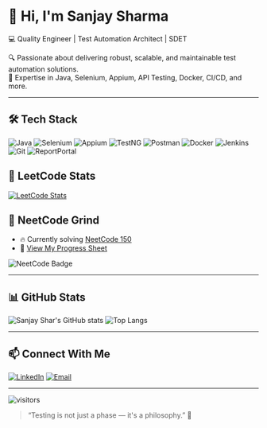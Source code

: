 # 👋 Hi, I'm Sanjay Sharma
💻 Quality Engineer | Test Automation Architect | SDET

🔍 Passionate about delivering robust, scalable, and maintainable test automation solutions.  
🚀 Expertise in Java, Selenium, Appium, API Testing, Docker, CI/CD, and more.

---

## 🛠️ Tech Stack

![Java](https://img.shields.io/badge/Java-ED8B00?style=for-the-badge&logo=java&logoColor=white)
![Selenium](https://img.shields.io/badge/Selenium-43B02A?style=for-the-badge&logo=selenium&logoColor=white)
![Appium](https://img.shields.io/badge/Appium-663399?style=for-the-badge&logo=appium&logoColor=white)
![TestNG](https://img.shields.io/badge/TestNG-FFCC00?style=for-the-badge&logo=testng&logoColor=black)
![Postman](https://img.shields.io/badge/Postman-FF6C37?style=for-the-badge&logo=postman&logoColor=white)
![Docker](https://img.shields.io/badge/Docker-2496ED?style=for-the-badge&logo=docker&logoColor=white)
![Jenkins](https://img.shields.io/badge/Jenkins-D24939?style=for-the-badge&logo=jenkins&logoColor=white)
![Git](https://img.shields.io/badge/Git-F05032?style=for-the-badge&logo=git&logoColor=white)
![ReportPortal](https://img.shields.io/badge/ReportPortal-00B8D4?style=for-the-badge&logo=reportportal&logoColor=white)

## 🧠 LeetCode Stats

[![LeetCode Stats](https://leetcard.jacoblin.cool/codeBoilerSan?theme=light&font=baloo&ext=heatmap)](https://leetcode.com/u/codeBoilerSan/)



## 📘 NeetCode Grind

- 🔥 Currently solving [NeetCode 150](https://neetcode.io/)
- 🧾 [View My Progress Sheet](https://neetcode.io/practice/sanjay.shar@yahoo.com)

![NeetCode Badge](https://img.shields.io/badge/NeetCode-Grind-blueviolet?style=for-the-badge)

---

## 📊 GitHub Stats

![Sanjay Shar's GitHub stats](https://github-readme-stats.vercel.app/api?username=sanjyahoo&show_icons=true&theme=radical)
![Top Langs](https://github-readme-stats.vercel.app/api/top-langs/?username=sanjyahoo&layout=compact&theme=radical)

---

## 📫 Connect With Me

[![LinkedIn](https://img.shields.io/badge/-LinkedIn-blue?style=for-the-badge&logo=linkedin&logoColor=white)](https://www.linkedin.com/in/sanjaysharmaconnect)
[![Email](https://img.shields.io/badge/-Email-red?style=for-the-badge&logo=gmail&logoColor=white)](mailto:sanjay.shar@yahoo.com)

---

![visitors](https://visitor-badge.glitch.me/badge?page_id=sanjyahoo)

> “Testing is not just a phase — it's a philosophy.” 🧠
